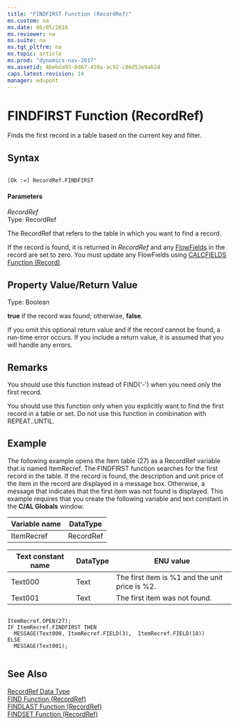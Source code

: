 ```yaml
---
title: "FINDFIRST Function (RecordRef)"
ms.custom: na
ms.date: 06/05/2016
ms.reviewer: na
ms.suite: na
ms.tgt_pltfrm: na
ms.topic: article
ms.prod: "dynamics-nav-2017"
ms.assetid: 4bebda93-0d67-450a-ac92-c86d53e9ab24
caps.latest.revision: 14
manager: edupont
---
```

# FINDFIRST Function (RecordRef)
Finds the first record in a table based on the current key and filter.  
  
## Syntax  
  
```  
  
[Ok :=] RecordRef.FINDFIRST  
```  
  
#### Parameters  
 *RecordRef*  
 Type: RecordRef  
  
 The RecordRef that refers to the table in which you want to find a record.  
  
 If the record is found, it is returned in *RecordRef* and any [FlowFields](FlowFields.md) in the record are set to zero. You must update any FlowFields using [CALCFIELDS Function \(Record\)](CALCFIELDS-Function--Record-.md).  
  
## Property Value/Return Value  
 Type: Boolean  
  
 **true** if the record was found; otherwise, **false**.  
  
 If you omit this optional return value and if the record cannot be found, a run-time error occurs. If you include a return value, it is assumed that you will handle any errors.  
  
## Remarks  
 You should use this function instead of FIND\('-'\) when you need only the first record.  
  
 You should use this function only when you explicitly want to find the first record in a table or set. Do not use this function in combination with REPEAT..UNTIL.  
  
## Example  
 The following example opens the Item table \(27\) as a RecordRef variable that is named ItemRecref. The FINDFIRST function searches for the first record in the table. If the record is found, the description and unit price of the item in the record are displayed in a message box. Otherwise, a message that indicates that the first item was not found is displayed. This example requires that you create the following variable and text constant in the **C/AL Globals** window.  
  
|Variable name|DataType|  
|-------------------|--------------|  
|ItemRecref|RecordRef|  
  
|Text constant name|DataType|ENU value|  
|------------------------|--------------|---------------|  
|Text000|Text|The first item is %1 and the unit price is %2.|  
|Text001|Text|The first item was not found.|  
  
```  
  
ItemRecref.OPEN(27);  
IF ItemRecref.FINDFIRST THEN  
  MESSAGE(Text000, ItemRecref.FIELD(3),  ItemRecref.FIELD(18))  
ELSE  
  MESSAGE(Text001);  
  
```  
  
## See Also  
 [RecordRef Data Type](RecordRef-Data-Type.md)   
 [FIND Function \(RecordRef\)](FIND-Function--RecordRef-.md)   
 [FINDLAST Function \(RecordRef\)](FINDLAST-Function--RecordRef-.md)   
 [FINDSET Function \(RecordRef\)](FINDSET-Function--RecordRef-.md)